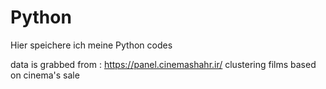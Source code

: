 # Python
Hier speichere ich meine Python codes

data is grabbed from : https://panel.cinemashahr.ir/
clustering films based on cinema's sale

